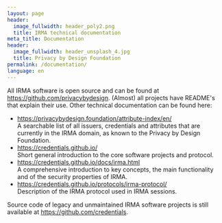 ```yaml
---
layout: page
header:
  image_fullwidth: header_poly2.png
  title: IRMA technical documentation
meta_title: Documentation
header:
  image_fullwidth: header_unsplash_4.jpg
  title: Privacy by Design Foundation
permalink: /documentation/
language: en
---
```


All IRMA software is open source and can be found at <https://github.com/privacybydesign>. (Almost) all projects have README's that explain their use. Other technical documentation can be found here:

* <https://privacybydesign.foundation/attribute-index/en/>  
  A searchable list of all issuers, credentials and attributes that are currently in the IRMA domain, as known to the Privacy by Design Foundation.
* <https://credentials.github.io/>  
  Short general introduction to the core software projects and protocol.
* <https://credentials.github.io/docs/irma.html>  
  A comprehensive introduction to key concepts, the main functionality and of the security properties of IRMA.
* <https://credentials.github.io/protocols/irma-protocol/>  
  Description of the IRMA protocol used in IRMA sessions.

Source code of legacy and unmaintained IRMA software projects is still available at <https://github.com/credentials>.